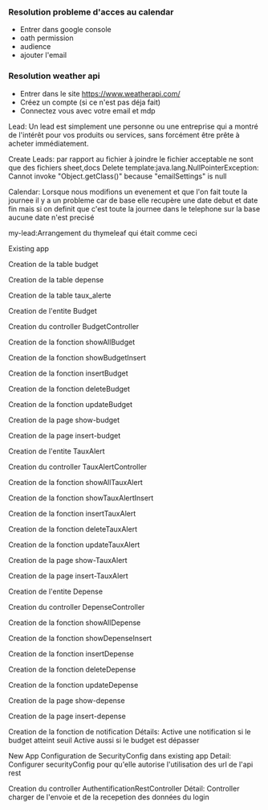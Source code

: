 ### Resolution probleme d'acces au calendar
- Entrer dans google console
- oath permission
- audience
- ajouter l'email


### Resolution weather api
- Entrer dans le site https://www.weatherapi.com/
- Créez un compte (si ce n'est pas déja fait)
- Connectez vous avec votre email et mdp

Lead: Un lead est simplement une personne ou une entreprise qui a montré de l'intérêt pour vos produits ou services, sans forcément être prête à acheter immédiatement.

Create Leads: par rapport au fichier à  joindre le fichier acceptable ne sont que des fichiers sheet,docs
Delete template:java.lang.NullPointerException: Cannot invoke "Object.getClass()" because "emailSettings" is null

Calendar: Lorsque nous modifions un evenement et que l'on fait toute la journee il y a un probleme car de base 
elle recupère une date debut et date fin mais si on definit que c'est toute la journee dans le telephone sur la base 
aucune date n'est precisé

my-lead:Arrangement du thymeleaf <td><a th:href="${home} + 'customer/lead/' + ${lead.leadId}"><i class="fas fa-eye"></i></a></td>
qui était comme ceci <td><a th:href="${home + 'customer/lead/' + ${lead.leadId}"><i class="fas fa-eye"></i></a></td>

Existing app

Creation de la table budget

Creation de la table depense

Creation de la table taux_alerte

Creation de l'entite Budget

Creation du controller BudgetController

Creation de la fonction showAllBudget

Creation de la fonction showBudgetInsert

Creation de la fonction insertBudget

Creation de la fonction deleteBudget

Creation de la fonction updateBudget

Creation de la page show-budget

Creation de la page insert-budget

Creation de l'entite TauxAlert

Creation du controller TauxAlertController

Creation de la fonction showAllTauxAlert

Creation de la fonction showTauxAlertInsert

Creation de la fonction insertTauxAlert

Creation de la fonction deleteTauxAlert

Creation de la fonction updateTauxAlert

Creation de la page show-TauxAlert

Creation de la page insert-TauxAlert

Creation de l'entite Depense

Creation du controller DepenseController

Creation de la fonction showAllDepense

Creation de la fonction showDepenseInsert

Creation de la fonction insertDepense

Creation de la fonction deleteDepense

Creation de la fonction updateDepense

Creation de la page show-depense

Creation de la page insert-depense

Creation de la fonction de notification
Détails: Active une notification si le budget atteint seuil
Active aussi si le budget est dépasser

New App
Configuration de SecurityConfig dans existing app
Detail: Configurer securityConfig pour qu'elle autorise l'utilisation
des url de l'api rest

Creation du controller AuthentificationRestController
Détail: Controller charger de l'envoie et de la recepetion des
données du login

